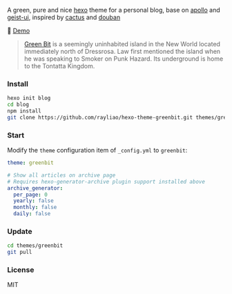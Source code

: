 A green, pure and nice [hexo](https://www.hexo.io) theme for a personal blog, base on [apollo](https://github.com/pinggod/hexo-theme-apollo) and [geist-ui](https://github.com/geist-org/geist-ui), inspired by [cactus](https://github.com/probberechts/hexo-theme-cactus) and [douban](https://www.douban.com/)

🌱 [Demo](https://rayliao.github.io/hexo-theme-greenbit/)

> [Green Bit](https://onepiece.fandom.com/wiki/Green_Bit) is a seemingly uninhabited island in the New World located immediately north of Dressrosa. Law first mentioned the island when he was speaking to Smoker on Punk Hazard. Its underground is home to the Tontatta Kingdom.

### Install

```bash
hexo init blog
cd blog
npm install
git clone https://github.com/rayliao/hexo-theme-greenbit.git themes/greenbit
```

### Start

Modify the `theme` configuration item of `_config.yml` to `greenbit`:

```yaml
theme: greenbit

# Show all articles on archive page
# Requires hexo-generator-archive plugin support installed above
archive_generator:
  per_page: 0
  yearly: false
  monthly: false
  daily: false
```

### Update

```bash
cd themes/greenbit
git pull
```

### License

MIT
